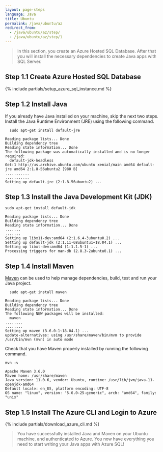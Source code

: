 ```yaml
---
layout: page-steps
language: Java
title: Ubuntu
permalink: /java/ubuntu/az
redirect_from:
  - /java/ubuntu/az/step/
  - /java/ubuntu/az/step/1
---
```


> In this section, you create an Azure Hosted SQL Database. After that you will install the necessary dependencies to create Java apps with SQL Server.
 

## Step 1.1 Create Azure Hosted SQL Database

{% include partials/setup_azure_sql_instance.md %}

## Step 1.2 Install Java

If you already have Java installed on your machine, skip the next two steps. Install the Java Runtime Environment (JRE) using the following command.

```terminal
  sudo apt-get install default-jre
```

```results
Reading package lists... Done
Building dependency tree
Reading state information... Done
The following package was automatically installed and is no longer required:
  default-jdk-headless
Get:1 http://us.archive.ubuntu.com/ubuntu xenial/main amd64 default-jre amd64 2:1.8-56ubuntu2 [980 B]
...........
...........
Setting up default-jre (2:1.8-56ubuntu2) ...
```

## Step 1.3 Install the Java Development Kit (JDK)

```terminal
sudo apt-get install default-jdk
```

```results
Reading package lists... Done
Building dependency tree
Reading state information... Done
.......
.......
Setting up libx11-dev:amd64 (2:1.6.4-3ubuntu0.2) ...
Setting up default-jdk (2:1.11-68ubuntu1~18.04.1) ...
Setting up libxt-dev:amd64 (1:1.1.5-1) ...
Processing triggers for man-db (2.8.3-2ubuntu0.1) ...
```

## Step 1.4 Install Maven

[Maven](https://maven.apache.org/) can be used to help manage dependencies, build, test and run your Java project.

```terminal
  sudo apt-get install maven
```

```results
Reading package lists... Done
Building dependency tree
Reading state information... Done
The following NEW packages will be installed:
  maven
........
........
Setting up maven (3.6.0-1~18.04.1) ...
update-alternatives: using /usr/share/maven/bin/mvn to provide /usr/bin/mvn (mvn) in auto mode
```

Check that you have Maven properly installed by running the following command.

```terminal
mvn -v
```

```results
Apache Maven 3.6.0
Maven home: /usr/share/maven
Java version: 11.0.6, vendor: Ubuntu, runtime: /usr/lib/jvm/java-11-openjdk-amd64
Default locale: en_US, platform encoding: UTF-8
OS name: "linux", version: "5.0.0-25-generic", arch: "amd64", family: "unix"
```

## Step 1.5 Install The Azure CLI and Login to Azure

{% include partials/download_azure_cli.md %}

> You have successfully installed Java and Maven on your Ubuntu machine, and authenticated to Azure. You now have everything you need to start writing your Java apps with Azure SQL!
